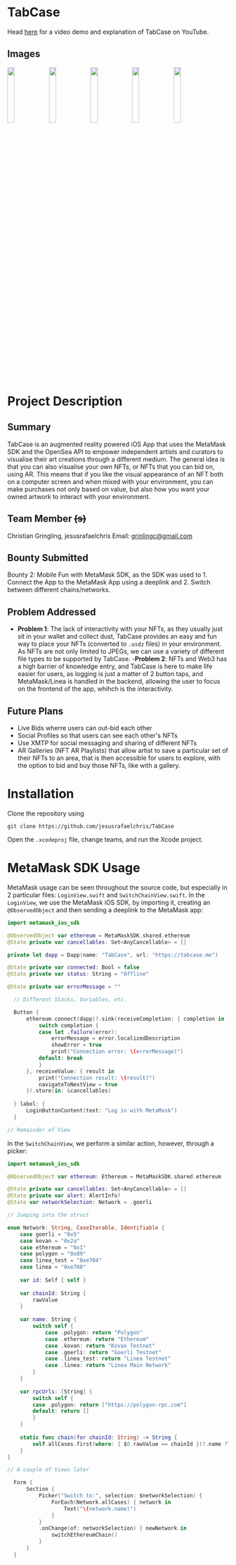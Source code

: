 # TabCase
Head [here](https://youtu.be/dXR2qfmPd8U) for a video demo and explanation of TabCase on YouTube. 
## Images
<img src=https://github.com/jesusrafaelchris/TabCase/assets/22798773/e5fe94df-e0e7-41cb-b243-b7900da66d03 width=18% height=18% >
<img src=https://github.com/jesusrafaelchris/TabCase/assets/22798773/74fce797-6def-4e05-8fd3-0417634f48e0 width=18% height=18% >
<img src=https://github.com/jesusrafaelchris/TabCase/assets/22798773/12bbbc5a-4254-4bd4-9388-5d846c6d02b6 width=18% height=18% >
<img src=https://github.com/jesusrafaelchris/TabCase/assets/22798773/14eaab07-88f6-44a3-90ad-68261d03b04c width=18% height=18% >
<img src=https://github.com/jesusrafaelchris/TabCase/assets/22798773/1969936e-e2c2-42af-aa84-499499ac4c8a width=18% height=18% >



# Project Description
## Summary
TabCase is an augmented reality powered iOS App that uses the MetaMask SDK and the OpenSea API to empower independent artists and curators to visualise their art creations through a different medium. The general idea is that you can also visualise your own NFTs, or NFTs that you can bid on, using AR. This means that if you like the visual appearance of an NFT both on a computer screen and when mixed with your environment, you can make purchases not only based on value, but also how you want your owned artwork to interact with your environment. 

## Team Member ~~(s)~~
Christian Gringling, jesusrafaelchris
Email: grinlingc@gmail.com

## Bounty Submitted 
Bounty 2: Mobile Fun with MetaMask SDK, as the SDK was used to 1. Connect the App to the MetaMask App using a deeplink and 2. Switch between different chains/networks.

## Problem Addressed
- **Problem 1**: The lack of interactivity with your NFTs, as they usually just sit in your wallet and collect dust, TabCase provides an easy and fun way to place your NFTs (converted to `.usdz` files) in your environment. As NFTs are not only limited to JPEGs, we can use a variety of different file types to be supported by TabCase.
-**Problem 2**: NFTs and Web3 has a high barrier of knowledge entry, and TabCase is here to make life easier for users, as logging is just a matter of 2 button taps, and MetaMask/Linea is handled in the backend, allowing the user to focus on the frontend of the app, whihch is the interactivity. 

## Future Plans
- Live Bids wherre users can out-bid each other
- Social Profiles so that users can see each other's NFTs
- Use XMTP for social messaging and sharing of different NFTs
- AR Galleries (NFT AR Playlists) that allow artist to save a particular set of their NFTs to an area, that is then accessible for users to explore, with the option to bid and buy those NFTs, like with a gallery.

# Installation
Clone the repository using 

    git clone https://github.com/jesusrafaelchris/TabCase

Open the `.xcodeproj` file, change teams, and run the Xcode project.

# MetaMask SDK Usage
MetaMask usage can be seen throughout the source code, but especially in 2 particular files: `LoginView.swift` and `SwitchChainView.swift`. In the `LoginView`, we use the MetaMask iOS SDK, by importing it, creating an `@ObservedObject` and then sending a deeplink to the MetaMask app:

```swift
import metamask_ios_sdk

@ObservedObject var ethereum = MetaMaskSDK.shared.ethereum
@State private var cancellables: Set<AnyCancellable> = []

private let dapp = Dapp(name: "TabCase", url: "https://tabcase.me")

@State private var connected: Bool = false
@State private var status: String = "Offline"

@State private var errorMessage = ""

  // Different Stacks, Variables, etc.

  Button {
      ethereum.connect(dapp)?.sink(receiveCompletion: { completion in
          switch completion {
          case let .failure(error):
              errorMessage = error.localizedDescription
              showError = true
              print("Connection error: \(errorMessage)")
          default: break
          }
      }, receiveValue: { result in
          print("Connection result: \(result)")
          navigateToNextView = true
      }).store(in: &cancellables)
      
  } label: {
      LoginButtonContent(text: "Log in with MetaMask")
  }

// Remainder of View
```

In the `SwitchChainView`, we perform a similar action, however, through a picker:

```swift
import metamask_ios_sdk

@ObservedObject var ethereum: Ethereum = MetaMaskSDK.shared.ethereum

@State private var cancellables: Set<AnyCancellable> = []
@State private var alert: AlertInfo?
@State var networkSelection: Network = .goerli

// Jumping into the struct

enum Network: String, CaseIterable, Identifiable {
    case goerli = "0x5"
    case kovan = "0x2a"
    case ethereum = "0x1"
    case polygon = "0x89"
    case linea_test = "0xe704"
    case linea = "0xe708"
    
    var id: Self { self }
    
    var chainId: String {
        rawValue
    }
    
    var name: String {
        switch self {
            case .polygon: return "Polygon"
            case .ethereum: return "Ethereum"
            case .kovan: return "Kovan Testnet"
            case .goerli: return "Goerli Testnet"
            case .linea_test: return "Linea Testnet"
            case .linea: return "Linea Main Network"
        }
    }
    
    var rpcUrls: [String] {
        switch self {
        case .polygon: return ["https://polygon-rpc.com"]
        default: return []
        }
    }
    
    static func chain(for chainId: String) -> String {
        self.allCases.first(where: { $0.rawValue == chainId })?.name ?? ""
    }
}

// A couple of Views later

  Form {
      Section {
          Picker("Switch to:", selection: $networkSelection) {
              ForEach(Network.allCases) { network in
                  Text("\(network.name)")
              }
          }
          .onChange(of: networkSelection) { newNetwork in
              switchEthereumChain()
          }
      }
  }

```
